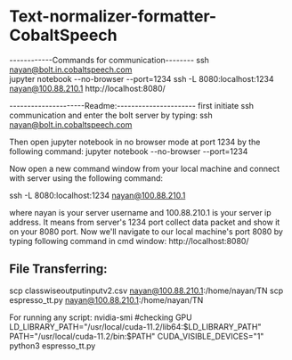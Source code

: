 # Text-normalizer-formatter-CobaltSpeech


------------Commands for communication--------
ssh nayan@bolt.in.cobaltspeech.com      
jupyter notebook --no-browser --port=1234
ssh -L 8080:localhost:1234 nayan@100.88.210.1
http://localhost:8080/



---------------------Readme:----------------------
first initiate ssh communication and enter the bolt server by typing: 
ssh nayan@bolt.in.cobaltspeech.com 

Then open jupyter notebook in no browser mode at port 1234 by the following command:
jupyter notebook --no-browser --port=1234


Now open a new command window from your local machine and connect with server using the following command:

ssh -L 8080:localhost:1234 nayan@100.88.210.1

where nayan is your server username and 100.88.210.1 is your server ip address. It means from server's 1234 port collect data packet and show it on your 8080 port. Now we'll navigate to our local machine's port 8080 by typing following command in cmd window:
http://localhost:8080/


File Transferring:
----------------------
scp classwiseoutputinputv2.csv nayan@100.88.210.1:/home/nayan/TN
scp espresso_tt.py nayan@100.88.210.1:/home/nayan/TN




For running any script:
nvidia-smi          #checking GPU
LD_LIBRARY_PATH="/usr/local/cuda-11.2/lib64:$LD_LIBRARY_PATH" PATH="/usr/local/cuda-11.2/bin:$PATH" CUDA_VISIBLE_DEVICES="1" python3 espresso_tt.py

